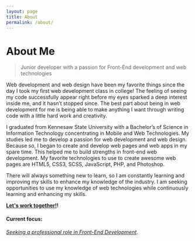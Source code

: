 ```yaml
---
layout: page
title: About
permalink: /about/
---
```


<h1>About Me</h1>

<blockquote><p>Junior developer with a passion for Front-End development and web technologies</p></blockquote>

Web development and web design have been my favorite things since the day I took my first web development class in college! The feeling of seeing my code successfully appear right before my eyes sparked a deep interest inside me, and it hasn’t stopped since. The best part about being in web development for me is being able to make anything I want through writing code with a little hard work and creativity.

I graduated from Kennesaw State University with a Bachelor’s of Science in Information Technology concentrating in Mobile and Web Technologies. My studies led me to develop a passion for web development and web design. Because so, I began to create and develop web pages and web apps in my spare time. This helped me to build strengths in front-end web development. My favorite technologies to use to create awesome web pages are HTML5, CSS3, SCSS, JavaScript, PHP, and Photoshop.

There will always something new to learn, so I am constantly learning and improving my skills to enhance my knowledge of the industry. I am seeking opportunities to use my knowledge of web technologies while continuously learning and enhancing my skills.

<strong>[Let's work together!](https://www.brittneymiller.com/#contact)!</strong>

<h4>Current focus:</h4> <span><u><em>Seeking a professional role in Front-End Development</em></u>.</span>
